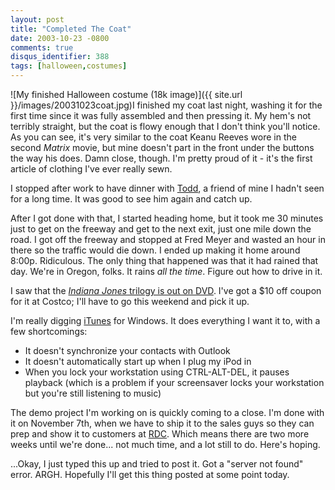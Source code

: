```yaml
---
layout: post
title: "Completed The Coat"
date: 2003-10-23 -0800
comments: true
disqus_identifier: 388
tags: [halloween,costumes]
---
```

![My finished Halloween costume (18k
image)]({{ site.url }}/images/20031023coat.jpg)I
finished my coat last night, washing it for the first time since it was
fully assembled and then pressing it. My hem's not terribly straight,
but the coat is flowy enough that I don't think you'll notice. As you
can see, it's very similar to the coat Keanu Reeves wore in the second
*Matrix* movie, but mine doesn't part in the front under the buttons the
way his does. Damn close, though. I'm pretty proud of it - it's the
first article of clothing I've ever really sewn.

 I stopped after work to have dinner with
[Todd](http://www.fraudrx.com/corp/team.asp), a friend of mine I hadn't
seen for a long time. It was good to see him again and catch up.

 After I got done with that, I started heading home, but it took me 30
minutes just to get on the freeway and get to the next exit, just one
mile down the road. I got off the freeway and stopped at Fred Meyer and
wasted an hour in there so the traffic would die down. I ended up making
it home around 8:00p. Ridiculous. The only thing that happened was that
it had rained that day. We're in Oregon, folks. It rains *all the time*.
Figure out how to drive in it.

 I saw that the [*Indiana Jones* trilogy is out on
DVD](http://www.amazon.com/exec/obidos/ASIN/B00003CXC5/mhsvortex). I've
got a $10 off coupon for it at Costco; I'll have to go this weekend and
pick it up.

 I'm really digging [iTunes](http://www.apple.com/itunes/) for Windows.
It does everything I want it to, with a few shortcomings:

- It doesn't synchronize your contacts with Outlook
- It doesn't automatically start up when I plug my iPod in
- When you lock your workstation using CTRL-ALT-DEL, it pauses
    playback (which is a problem if your screensaver locks your
    workstation but you're still listening to music)

 The demo project I'm working on is quickly coming to a close. I'm done
with it on November 7th, when we have to ship it to the sales guys so
they can prep and show it to customers at
[RDC](http://www.bai.org/retaildelivery/). Which means there are two
more weeks until we're done... not much time, and a lot still to do.
Here's hoping.

 ...Okay, I just typed this up and tried to post it. Got a "server not
found" error. ARGH. Hopefully I'll get this thing posted at some point
today.
